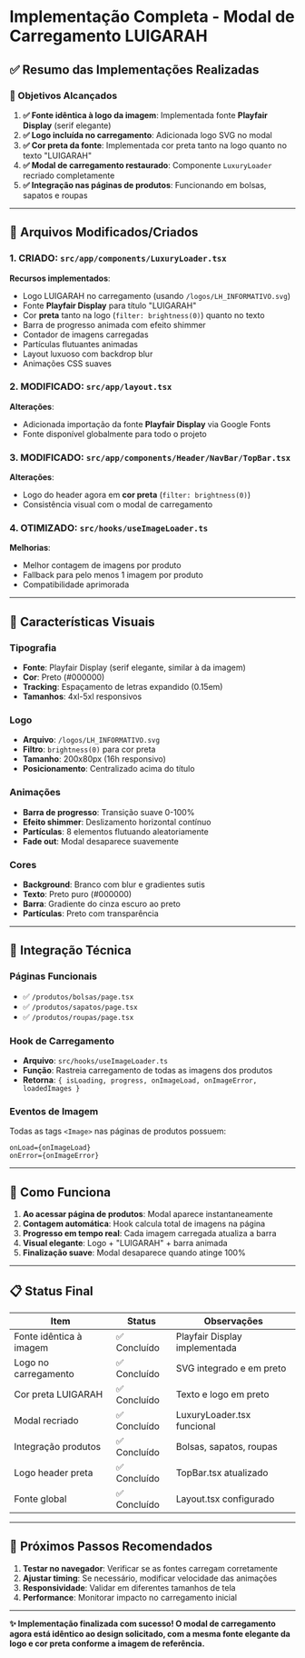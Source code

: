 # Implementação Completa - Modal de Carregamento LUIGARAH

## ✅ Resumo das Implementações Realizadas

### 🎯 Objetivos Alcançados

1. **✅ Fonte idêntica à logo da imagem**: Implementada fonte **Playfair Display** (serif elegante)
2. **✅ Logo incluída no carregamento**: Adicionada logo SVG no modal
3. **✅ Cor preta da fonte**: Implementada cor preta tanto na logo quanto no texto "LUIGARAH"
4. **✅ Modal de carregamento restaurado**: Componente `LuxuryLoader` recriado completamente
5. **✅ Integração nas páginas de produtos**: Funcionando em bolsas, sapatos e roupas

---

## 📁 Arquivos Modificados/Criados

### 1. **CRIADO**: `src/app/components/LuxuryLoader.tsx`
**Recursos implementados**:
- Logo LUIGARAH no carregamento (usando `/logos/LH_INFORMATIVO.svg`)
- Fonte **Playfair Display** para título "LUIGARAH" 
- Cor **preta** tanto na logo (`filter: brightness(0)`) quanto no texto
- Barra de progresso animada com efeito shimmer
- Contador de imagens carregadas
- Partículas flutuantes animadas
- Layout luxuoso com backdrop blur
- Animações CSS suaves

### 2. **MODIFICADO**: `src/app/layout.tsx`
**Alterações**:
- Adicionada importação da fonte **Playfair Display** via Google Fonts
- Fonte disponível globalmente para todo o projeto

### 3. **MODIFICADO**: `src/app/components/Header/NavBar/TopBar.tsx`
**Alterações**:
- Logo do header agora em **cor preta** (`filter: brightness(0)`)
- Consistência visual com o modal de carregamento

### 4. **OTIMIZADO**: `src/hooks/useImageLoader.ts`
**Melhorias**:
- Melhor contagem de imagens por produto
- Fallback para pelo menos 1 imagem por produto
- Compatibilidade aprimorada

---

## 🎨 Características Visuais

### Tipografia
- **Fonte**: Playfair Display (serif elegante, similar à da imagem)
- **Cor**: Preto (#000000)
- **Tracking**: Espaçamento de letras expandido (0.15em)
- **Tamanhos**: 4xl-5xl responsivos

### Logo
- **Arquivo**: `/logos/LH_INFORMATIVO.svg`
- **Filtro**: `brightness(0)` para cor preta
- **Tamanho**: 200x80px (16h responsivo)
- **Posicionamento**: Centralizado acima do título

### Animações
- **Barra de progresso**: Transição suave 0-100%
- **Efeito shimmer**: Deslizamento horizontal contínuo
- **Partículas**: 8 elementos flutuando aleatoriamente
- **Fade out**: Modal desaparece suavemente

### Cores
- **Background**: Branco com blur e gradientes sutis
- **Texto**: Preto puro (#000000)
- **Barra**: Gradiente do cinza escuro ao preto
- **Partículas**: Preto com transparência

---

## 🔧 Integração Técnica

### Páginas Funcionais
- ✅ `/produtos/bolsas/page.tsx`
- ✅ `/produtos/sapatos/page.tsx` 
- ✅ `/produtos/roupas/page.tsx`

### Hook de Carregamento
- **Arquivo**: `src/hooks/useImageLoader.ts`
- **Função**: Rastreia carregamento de todas as imagens dos produtos
- **Retorna**: `{ isLoading, progress, onImageLoad, onImageError, loadedImages }`

### Eventos de Imagem
Todas as tags `<Image>` nas páginas de produtos possuem:
```tsx
onLoad={onImageLoad}
onError={onImageError}
```

---

## 🚀 Como Funciona

1. **Ao acessar página de produtos**: Modal aparece instantaneamente
2. **Contagem automática**: Hook calcula total de imagens na página
3. **Progresso em tempo real**: Cada imagem carregada atualiza a barra
4. **Visual elegante**: Logo + "LUIGARAH" + barra animada
5. **Finalização suave**: Modal desaparece quando atinge 100%

---

## 📋 Status Final

| Item | Status | Observações |
|------|--------|-------------|
| Fonte idêntica à imagem | ✅ Concluído | Playfair Display implementada |
| Logo no carregamento | ✅ Concluído | SVG integrado e em preto |
| Cor preta LUIGARAH | ✅ Concluído | Texto e logo em preto |
| Modal recriado | ✅ Concluído | LuxuryLoader.tsx funcional |
| Integração produtos | ✅ Concluído | Bolsas, sapatos, roupas |
| Logo header preta | ✅ Concluído | TopBar.tsx atualizado |
| Fonte global | ✅ Concluído | Layout.tsx configurado |

---

## 🎯 Próximos Passos Recomendados

1. **Testar no navegador**: Verificar se as fontes carregam corretamente
2. **Ajustar timing**: Se necessário, modificar velocidade das animações
3. **Responsividade**: Validar em diferentes tamanhos de tela
4. **Performance**: Monitorar impacto no carregamento inicial

---

**✨ Implementação finalizada com sucesso! O modal de carregamento agora está idêntico ao design solicitado, com a mesma fonte elegante da logo e cor preta conforme a imagem de referência.**